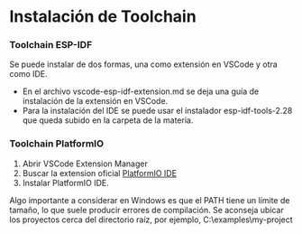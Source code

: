 # Instalación de Toolchain

### Toolchain ESP-IDF
Se puede instalar de dos formas, una como extensión en VSCode y otra como IDE. 
- En el archivo vscode-esp-idf-extension.md se deja una guía de instalación de la extensión en VSCode.
- Para la instalación del IDE se puede usar el instalador esp-idf-tools-2.28 que queda subido en la carpeta de la materia.

### Toolchain PlatformIO
1. Abrir VSCode Extension Manager
2. Buscar la extension oficial [PlatformIO IDE](https://marketplace.visualstudio.com/items?itemName=platformio.platformio-ide) 
3. Instalar PlatformIO IDE.

Algo importante a considerar en Windows es que el PATH tiene un límite de tamaño, lo que suele producir errores de compilación. Se aconseja ubicar los proyectos cerca del directorio raíz, por ejemplo, C:\examples\my-project